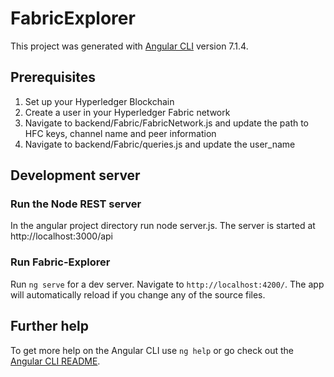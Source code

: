 # FabricExplorer

This project was generated with [Angular CLI](https://github.com/angular/angular-cli) version 7.1.4.

## Prerequisites

1. Set up your Hyperledger Blockchain
2. Create a user in your Hyperledger Fabric network
3. Navigate to backend/Fabric/FabricNetwork.js and update the path to HFC keys, channel name and peer information
4. Navigate to backend/Fabric/queries.js and update the user_name

## Development server
### Run the Node REST server
In the angular project directory run node server.js. The server is started at http://localhost:3000/api

### Run Fabric-Explorer
Run `ng serve` for a dev server. Navigate to `http://localhost:4200/`. The app will automatically reload if you change any of the source files.

## Further help

To get more help on the Angular CLI use `ng help` or go check out the [Angular CLI README](https://github.com/angular/angular-cli/blob/master/README.md).
